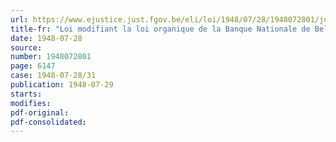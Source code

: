 ```yaml
---
url: https://www.ejustice.just.fgov.be/eli/loi/1948/07/28/1948072801/justel
title-fr: "Loi modifiant la loi organique de la Banque Nationale de Belgique"
date: 1948-07-28
source:
number: 1948072801
page: 6147
case: 1948-07-28/31
publication: 1948-07-29
starts:
modifies:
pdf-original:
pdf-consolidated:
---
```


